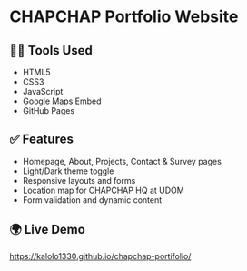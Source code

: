 # CHAPCHAP Portfolio Website

## 👨‍💻 Tools Used
- HTML5
- CSS3
- JavaScript
- Google Maps Embed
- GitHub Pages

## ✅ Features
- Homepage, About, Projects, Contact & Survey pages
- Light/Dark theme toggle
- Responsive layouts and forms
- Location map for CHAPCHAP HQ at UDOM
- Form validation and dynamic content

## 🌍 Live Demo
 https://kalolo1330.github.io/chapchap-portifolio/


